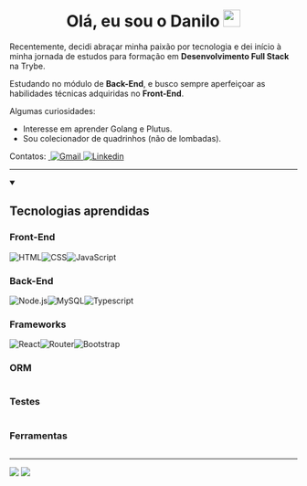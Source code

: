 <h1 align="center">Olá, eu sou o Danilo <img src="https://media.giphy.com/media/hvRJCLFzcasrR4ia7z/giphy.gif" width="30px"/> </h1>

<!-- <p align='center'>
  <a href="https://git.io/typing-svg"><img src="https://readme-typing-svg.demolab.com?font=Fira+Code&size=28&duration=3000&pause=500&center=true&&width=435&height=70&lines=Desenvolvedor+Front-End;Estudante+de+Back-End;Whovian" alt="Typing SVG" /></a>
</p> -->
<p >Recentemente, decidi abraçar minha paixão por tecnologia e dei início à minha jornada de estudos para formação em <strong>Desenvolvimento Full Stack</strong> na Trybe.</p>
<p>Estudando no módulo de <strong>Back-End</strong>, e busco sempre aperfeiçoar as habilidades técnicas adquiridas no <strong>Front-End</strong>. </p>

<p>Algumas curiosidades:</p>

<ul>
  <li>Interesse em aprender Golang e Plutus.</li>
  <li>Sou colecionador de quadrinhos (não de lombadas).</li>
</ul>

<p>Contatos:&nbsp;<a href="mailto:dan.argolo@gmail.com">
    <img src="https://img.shields.io/badge/Gmail-D14836?style=for-the-badge&logo=gmail&logoColor=white" alt="Gmail"/>
  </a>
  <a href="https://www.linkedin.com/in/danargolo/" target="_blank">
    <img src="https://img.shields.io/badge/LinkedIn-0077B5?style=for-the-badge&logo=linkedin&logoColor=white" alt="Linkedin">
  </a>
</p>


**********
<details open>
  <summary><h2>Tecnologias aprendidas</h2></summary>

  <h3>Front-End</h3>
  <span style="display:flex">
    <img src="https://img.shields.io/badge/HTML5-E34F26?style=for-the-badge&logo=html5&logoColor=white" alt="HTML" style='pointer-events:none'/>
    <img src="https://img.shields.io/badge/CSS3-1572B6?style=for-the-badge&logo=css3&logoColor=white" alt="CSS"/>
    <img src="https://img.shields.io/badge/JavaScript-323330?style=for-the-badge&logo=javascript&logoColor=F7DF1E" alt="JavaScript"/>
  </span>
  <h3>Back-End</h3>
  <span style="display:flex">
    <img src="https://img.shields.io/badge/Node.js-339933?style=for-the-badge&logo=nodedotjs&logoColor=white" alt="Node.js"/>
    <img src="https://img.shields.io/badge/MySQL-005C84?style=for-the-badge&logo=mysql&logoColor=white" alt="MySQL"/>
    <img src="https://img.shields.io/badge/TypeScript-007ACC?style=for-the-badge&logo=typescript&logoColor=white" alt="Typescript"/>
  </span>
  <h3>Frameworks</h3>
  <span style="display:flex">
    <img src="https://img.shields.io/badge/React-20232A?style=for-the-badge&logo=react&logoColor=61DAFB" alt="React"/>
    <img src="https://img.shields.io/badge/Redux-593D88?style=for-the-badge&logo=redux&logoColor=white" alt=""/>
    <img src="https://img.shields.io/badge/Express.js-000000?style=for-the-badge&logo=express&logoColor=white" alt=""/>
    <img src="https://img.shields.io/badge/React_Router-CA4245?style=for-the-badge&logo=react-router&logoColor=white" alt="Router"/>
    <img src="https://img.shields.io/badge/JWT-000000?style=for-the-badge&logo=JSON%20web%20tokens&logoColor=white" alt=""/>
    <img src="https://img.shields.io/badge/Bootstrap-563D7C?style=for-the-badge&logo=bootstrap&logoColor=white" alt="Bootstrap"/>
  </span>
  <h3>ORM</h3>
  <span style="display:flex">
    <img src="https://img.shields.io/badge/Sequelize-52B0E7?style=for-the-badge&logo=Sequelize&logoColor=white" alt=""/>
  </span>
  <h3>Testes</h3>
  <span style="display:flex">
    <img src="https://img.shields.io/badge/Jest-C21325?style=for-the-badge&logo=jest&logoColor=white" alt=""/>
    <img src="https://img.shields.io/badge/Cypress-17202C?style=for-the-badge&logo=cypress&logoColor=white" alt=""/>
  </span>
  <h3>Ferramentas</h3>
  <span style="display:flex">
    <img src="https://img.shields.io/badge/Docker-2CA5E0?style=for-the-badge&logo=docker&logoColor=white" alt=""/>
    <img src="https://img.shields.io/badge/GIT-E44C30?style=for-the-badge&logo=git&logoColor=white" alt=""/>
    <img src="https://img.shields.io/badge/eslint-3A33D1?style=for-the-badge&logo=eslint&logoColor=white" alt=""/>
    <img src="https://img.shields.io/badge/Trello-0052CC?style=for-the-badge&logo=trello&logoColor=white" alt=""/>
    <img src="https://img.shields.io/badge/Inkscape-000000?style=for-the-badge&logo=Inkscape&logoColor=white" alt=""/>
  </span>

</details>


**********
<span>
  <img src="https://github-readme-stats.vercel.app/api?username=danargolo&show_icons=true&theme=tokyonight&hide_border=true&bg_color=171515&"/>
  <img src="https://github-readme-stats.vercel.app/api/top-langs/?username=danargolo&card_width=250&theme=tokyonight&hide_border=true&bg_color=171515&"/>
</span>



